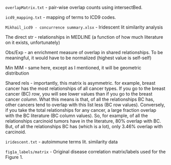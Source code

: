 `overlapMatrix.txt` - pair-wise overlap counts using intersectBed.`icd9_mapping.txt`  - mapping of terms to ICD9 codes.`Mikhail_icd9 - concurrence summary.xlsx` - Iridescent lit similarity analysisThe direct str - relationships in MEDLINE (a function of how much literature on it exists, unfortunately)Obs/Exp - an enrichment measure of overlap in shared relationships. To be meaningful, it would have to be normalized (highest value is self-self)Min MIM - same here, except as I mentioned, it will be geometric distributionShared rels - importantly, this matrix is asymmetric. for example, breast cancer has the most relationships of all cancer types. If you go to the breast cancer (BC) *row*, you will see lower values than if you go to the breast cancer *column*. What this means is that, of all the relationships BC has, other cancers tend to overlap with this list less (BC row values). Conversely, if you take the total relationships for any cancer, a large fraction overlap with the BC literature (BC column values). So, for example, of all the relationships carcinoid tumors have in the literature, 80% overlap with BC. But, of all the relationships BC has (which is a lot), only 3.46% overlap with carcinoid.`iridescent.txt` - autoimmune terms lit. similarity data `fig1a_labels/matrix` - Original disease correlation matrix/labels used for the Figure 1.